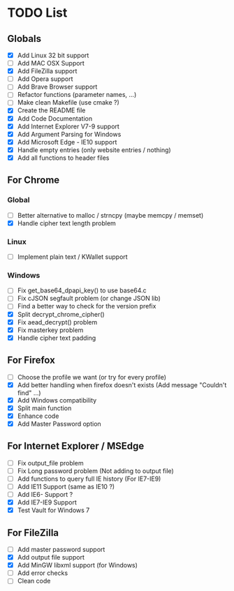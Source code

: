 # TODO List

## Globals 
- [x] Add Linux 32 bit support
- [ ] Add MAC OSX Support
- [x] Add FileZilla support
- [ ] Add Opera support
- [ ] Add Brave Browser support
- [ ] Refactor functions (parameter names, ...)
- [ ] Make clean Makefile (use cmake ?)
- [x] Create the README file
- [x] Add Code Documentation
- [x] Add Internet Explorer V7-9 support 
- [x] Add Argument Parsing for Windows
- [x] Add Microsoft Edge - IE10 support
- [x] Handle empty entries (only website entries / nothing)
- [x] Add all functions to header files

## For Chrome

### Global
- [ ] Better alternative to malloc / strncpy (maybe memcpy / memset)
- [x] Handle cipher text length problem

### Linux
- [ ] Implement plain text / KWallet support

### Windows
- [ ] Fix get_base64_dpapi_key() to use base64.c 
- [ ] Fix cJSON segfault problem (or change JSON lib)
- [ ] Find a better way to check for the version prefix
- [x] Split decrypt_chrome_cipher() 
- [x] Fix aead_decrypt() problem
- [x] Fix masterkey problem
- [x] Handle cipher text  padding

## For Firefox
- [ ] Choose the profile we want (or try for every profile)
- [x] Add better handling when firefox doesn't exists (Add message "Couldn't find" ...)
- [x] Add Windows compatibility
- [x] Split main function
- [x] Enhance code
- [x] Add Master Password option

## For Internet Explorer / MSEdge
- [ ] Fix output_file problem
- [ ] Fix Long password problem (Not adding to output file)
- [ ] Add functions to query full IE history (For IE7-IE9)
- [ ] Add IE11 Support (same as IE10 ?)
- [ ] Add IE6- Support ?
- [x] Add IE7-IE9 Support
- [x] Test Vault for Windows 7

## For FileZilla
- [ ] Add master password support
- [x] Add output file support
- [x] Add MinGW libxml support (for Windows)
- [ ] Add error checks
- [ ] Clean code
